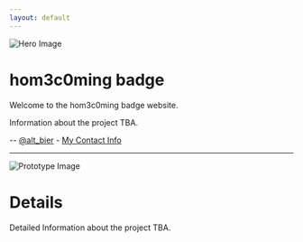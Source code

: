 ```yaml
---
layout: default
---
```


![Hero Image](Hero.gif)

# hom3c0ming badge

Welcome to the hom3c0ming badge website.

Information about the project TBA.

-- [@alt_bier](https://twitter.com/alt_bier)  - [My Contact Info](https://gowen.net/about)

---

![Prototype Image](Proto.gif)

# Details

Detailed Information about the project TBA.
